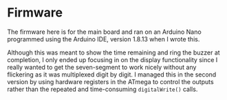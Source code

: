 # Firmware

The firmware here is for the main board and ran on an Arduino Nano programmed using the Arduino IDE, version 1.8.13 when I wrote this.

Although this was meant to show the time remaining and ring the buzzer at completion, I only ended up focusing in on the display functionality since I really wanted to get the seven-segment to work nicely without any flickering as it was multiplexed digit by digit. I managed this in the second version by using hardware registers in the ATmega to control the outputs rather than the repeated and time-consuming `digitalWrite()` calls.
